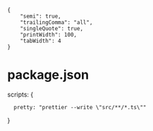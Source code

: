     {
        "semi": true,
        "trailingComma": "all",
        "singleQuote": true,
        "printWidth": 100,
        "tabWidth": 4
    }

# package.json

   scripts: {
   
      pretty: "prettier --write \"src/**/*.ts\""
      
   }

